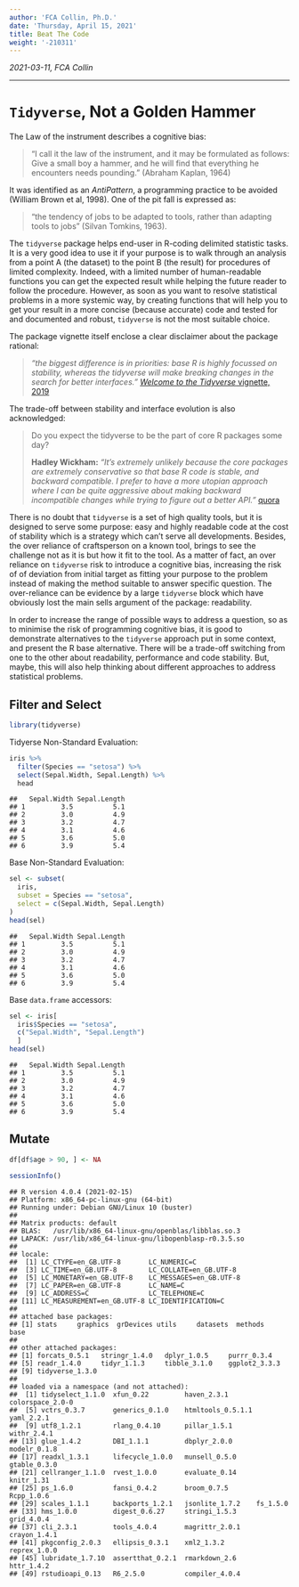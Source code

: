 ```yaml
---
author: 'FCA Collin, Ph.D.'
date: 'Thursday, April 15, 2021'
title: Beat The Code
weight: '-210311'
---
```


*2021-03-11, FCA Collin*

------------------------------------------------------------------------

<!--more-->
`Tidyverse`, Not a Golden Hammer
================================

The Law of the instrument describes a cognitive bias:

> “I call it the law of the instrument, and it may be formulated as
> follows: Give a small boy a hammer, and he will find that everything
> he encounters needs pounding.” (Abraham Kaplan, 1964)

It was identified as an *AntiPattern*, a programming practice to be
avoided (William Brown et al, 1998). One of the pit fall is expressed
as:

> “the tendency of jobs to be adapted to tools, rather than adapting
> tools to jobs” (Silvan Tomkins, 1963).

The `tidyverse` package helps end-user in R-coding delimited statistic
tasks. It is a very good idea to use it if your purpose is to walk
through an analysis from a point A (the dataset) to the point B (the
result) for procedures of limited complexity. Indeed, with a limited
number of human-readable functions you can get the expected result while
helping the future reader to follow the procedure. However, as soon as
you want to resolve statistical problems in a more systemic way, by
creating functions that will help you to get your result in a more
concise (because accurate) code and tested for and documented and
robust, `tidyverse` is not the most suitable choice.

The package vignette itself enclose a clear disclaimer about the package
rational:

> *“the biggest difference is in priorities: base R is highly focussed
> on stability, whereas the tidyverse will make breaking changes in the
> search for better interfaces.”* [*Welcome to the Tidyverse* vignette,
> 2019](https://cran.r-project.org/web/packages/tidyverse/vignettes/paper.html)

The trade-off between stability and interface evolution is also
acknowledged:

> Do you expect the tidyverse to be the part of core R packages some
> day?
>
> **Hadley Wickham:** *“It’s extremely unlikely because the core
> packages are extremely conservative so that base R code is stable, and
> backward compatible. I prefer to have a more utopian approach where I
> can be quite aggressive about making backward incompatible changes
> while trying to figure out a better API.”*
> [quora](https://www.quora.com/q/quorasessionwithhadleywickham/Do-you-expect-the-tidyverse-to-be-the-part-of-core-R-packages-some-day-1)

There is no doubt that `tidyverse` is a set of high quality tools, but
it is designed to serve some purpose: easy and highly readable code at
the cost of stability which is a strategy which can’t serve all
developments. Besides, the over reliance of craftsperson on a known
tool, brings to see the challenge not as it is but how it fit to the
tool. As a matter of fact, an over reliance on `tidyverse` risk to
introduce a cognitive bias, increasing the risk of of deviation from
initial target as fitting your purpose to the problem instead of making
the method suitable to answer specific question. The over-reliance can
be evidence by a large `tidyverse` block which have obviously lost the
main sells argument of the package: readability.

In order to increase the range of possible ways to address a question,
so as to minimise the risk of programming cognitive bias, it is good to
demonstrate alternatives to the `tidyverse` approach put in some
context, and present the R base alternative. There will be a trade-off
switching from one to the other about readability, performance and code
stability. But, maybe, this will also help thinking about different
approaches to address statistical problems.

Filter and Select
-----------------

``` r
library(tidyverse)
```

Tidyerse Non-Standard Evaluation:

``` r
iris %>%
  filter(Species == "setosa") %>%
  select(Sepal.Width, Sepal.Length) %>%
  head
```

    ##   Sepal.Width Sepal.Length
    ## 1         3.5          5.1
    ## 2         3.0          4.9
    ## 3         3.2          4.7
    ## 4         3.1          4.6
    ## 5         3.6          5.0
    ## 6         3.9          5.4

Base Non-Standard Evaluation:

``` r
sel <- subset(
  iris,
  subset = Species == "setosa",
  select = c(Sepal.Width, Sepal.Length)
)
head(sel)
```

    ##   Sepal.Width Sepal.Length
    ## 1         3.5          5.1
    ## 2         3.0          4.9
    ## 3         3.2          4.7
    ## 4         3.1          4.6
    ## 5         3.6          5.0
    ## 6         3.9          5.4

Base `data.frame` accessors:

``` r
sel <- iris[
  iris$Species == "setosa",
  c("Sepal.Width", "Sepal.Length")
  ]
head(sel)
```

    ##   Sepal.Width Sepal.Length
    ## 1         3.5          5.1
    ## 2         3.0          4.9
    ## 3         3.2          4.7
    ## 4         3.1          4.6
    ## 5         3.6          5.0
    ## 6         3.9          5.4

Mutate
------

``` r
df[df$age > 90, ] <- NA
```

``` r
sessionInfo()
```

    ## R version 4.0.4 (2021-02-15)
    ## Platform: x86_64-pc-linux-gnu (64-bit)
    ## Running under: Debian GNU/Linux 10 (buster)
    ## 
    ## Matrix products: default
    ## BLAS:   /usr/lib/x86_64-linux-gnu/openblas/libblas.so.3
    ## LAPACK: /usr/lib/x86_64-linux-gnu/libopenblasp-r0.3.5.so
    ## 
    ## locale:
    ##  [1] LC_CTYPE=en_GB.UTF-8       LC_NUMERIC=C              
    ##  [3] LC_TIME=en_GB.UTF-8        LC_COLLATE=en_GB.UTF-8    
    ##  [5] LC_MONETARY=en_GB.UTF-8    LC_MESSAGES=en_GB.UTF-8   
    ##  [7] LC_PAPER=en_GB.UTF-8       LC_NAME=C                 
    ##  [9] LC_ADDRESS=C               LC_TELEPHONE=C            
    ## [11] LC_MEASUREMENT=en_GB.UTF-8 LC_IDENTIFICATION=C       
    ## 
    ## attached base packages:
    ## [1] stats     graphics  grDevices utils     datasets  methods   base     
    ## 
    ## other attached packages:
    ## [1] forcats_0.5.1   stringr_1.4.0   dplyr_1.0.5     purrr_0.3.4    
    ## [5] readr_1.4.0     tidyr_1.1.3     tibble_3.1.0    ggplot2_3.3.3  
    ## [9] tidyverse_1.3.0
    ## 
    ## loaded via a namespace (and not attached):
    ##  [1] tidyselect_1.1.0  xfun_0.22         haven_2.3.1       colorspace_2.0-0 
    ##  [5] vctrs_0.3.7       generics_0.1.0    htmltools_0.5.1.1 yaml_2.2.1       
    ##  [9] utf8_1.2.1        rlang_0.4.10      pillar_1.5.1      withr_2.4.1      
    ## [13] glue_1.4.2        DBI_1.1.1         dbplyr_2.0.0      modelr_0.1.8     
    ## [17] readxl_1.3.1      lifecycle_1.0.0   munsell_0.5.0     gtable_0.3.0     
    ## [21] cellranger_1.1.0  rvest_1.0.0       evaluate_0.14     knitr_1.31       
    ## [25] ps_1.6.0          fansi_0.4.2       broom_0.7.5       Rcpp_1.0.6       
    ## [29] scales_1.1.1      backports_1.2.1   jsonlite_1.7.2    fs_1.5.0         
    ## [33] hms_1.0.0         digest_0.6.27     stringi_1.5.3     grid_4.0.4       
    ## [37] cli_2.3.1         tools_4.0.4       magrittr_2.0.1    crayon_1.4.1     
    ## [41] pkgconfig_2.0.3   ellipsis_0.3.1    xml2_1.3.2        reprex_1.0.0     
    ## [45] lubridate_1.7.10  assertthat_0.2.1  rmarkdown_2.6     httr_1.4.2       
    ## [49] rstudioapi_0.13   R6_2.5.0          compiler_4.0.4
